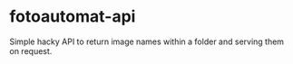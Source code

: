 # fotoautomat-api
Simple hacky API to return image names within a folder and serving them on request.
